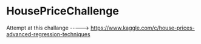 # HousePriceChallenge
Attempt at this challange -----> https://www.kaggle.com/c/house-prices-advanced-regression-techniques
